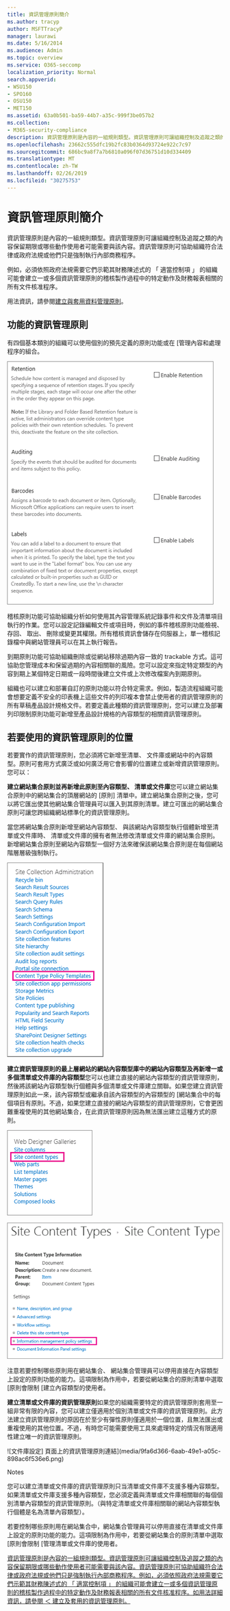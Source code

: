 ```yaml
---
title: 資訊管理原則簡介
ms.author: tracyp
author: MSFTTracyP
manager: laurawi
ms.date: 5/16/2014
ms.audience: Admin
ms.topic: overview
ms.service: O365-seccomp
localization_priority: Normal
search.appverid:
- WSU150
- SPO160
- OSU150
- MET150
ms.assetid: 63a0b501-ba59-44b7-a35c-999f3be057b2
ms.collection:
- M365-security-compliance
description: 資訊管理原則是內容的一組規則類型。資訊管理原則可讓組織控制及追蹤之類的內容保留期限或哪些動作使用者可能需要與該內容。資訊管理原則可協助組織符合法律或政府法規或他們只是強制執行內部商務程序。
ms.openlocfilehash: 23662c555dfc19b2fc83b0364d93724e922c7c97
ms.sourcegitcommit: 686bc9a8f7a7b6810a096f07d36751d10d334409
ms.translationtype: MT
ms.contentlocale: zh-TW
ms.lasthandoff: 02/26/2019
ms.locfileid: "30275753"
---
```

# <a name="introduction-to-information-management-policies"></a>資訊管理原則簡介

資訊管理原則是內容的一組規則類型。資訊管理原則可讓組織控制及追蹤之類的內容保留期限或哪些動作使用者可能需要與該內容。資訊管理原則可協助組織符合法律或政府法規或他們只是強制執行內部商務程序。 
  
例如，必須依照政府法規需要它們示範其財務陳述式的 「 適當控制項 」 的組織可能會建立一或多個資訊管理原則的稽核製作過程中的特定動作及財務報表相關的所有文件核准程序。
  
用法資訊，請參閱[建立與套用資料管理原則](create-info-mgmt-policies.md)。
  
## <a name="features-of-information-management-policies"></a>功能的資訊管理原則
<a name="__top"> </a>

有四個基本類別的組織可以使用個別的預先定義的原則功能或在 [管理內容和處理程序的組合。 
  
![類型的內容的原則](media/19fcb8a3-974b-40d3-a13f-b76088d122f8.png)
  
稽核原則功能可協助組織分析如何使用其內容管理系統記錄事件和文件及清單項目執行的作業。您可以設定記錄編輯文件或項目時，例如的事件稽核原則功能檢視、 存回、 取出、 刪除或變更其權限。所有稽核資訊會儲存在伺服器上，單一稽核記錄檔中與網站管理員可以在其上執行報告。 
  
到期原則功能可協助組織刪除或從網站移除過期內容一致的 trackable 方式。這可協助您管理成本和保留過期的內容相關聯的風險。您可以設定來指定特定類型的內容到期上某個特定日期或一段時間後建立文件或上次修改檔案內到期原則。
  
組織也可以建立和部署自訂的原則功能以符合特定需求。例如，製造流程組織可能會想要定義不安全的印表機上這些文件的列印複本會禁止使用者的資訊管理原則的所有草稿產品設計規格文件。若要定義此種類的資訊管理原則，您可以建立及部署列印限制原則功能可新增至產品設計規格的內容類型的相關資訊管理原則。
  
## <a name="locations-to-use-an-information-management-policy"></a>若要使用的資訊管理原則的位置
<a name="__toc340213528"> </a>

若要實作的資訊管理原則，您必須將它新增至清單、 文件庫或網站中的內容類型。原則可套用方式廣泛或如何廣泛用它會影響的位置建立或新增資訊管理原則。您可以：
  
 **建立網站集合原則並再新增此原則至內容類型、 清單或文件庫**您可以建立網站集合原則中的網站集合的頂層網站的 [原則] 清單中。建立網站集合原則之後，您可以將它匯出使其他網站集合管理員可以匯入到其原則清單。建立可匯出的網站集合原則可讓您跨組織網站標準化的資訊管理原則。 
  
當您將網站集合原則新增至網站內容類型、 與該網站內容類型執行個體新增至清單或文件庫時、 清單或文件庫的擁有者無法修改清單或文件庫的網站集合原則。新增網站集合原則至網站內容類型一個好方法來確保該網站集合原則是在每個網站階層層級強制執行。
  
![在 [網站設定] 頁面上的內容類型原則範本連結](media/26d3466a-23ec-443f-88f0-2aaff38e992b.png)
  
 **建立資訊管理原則的最上層網站的網站內容類型庫中的網站內容類型及再新增一或多個清單或文件庫的內容類型**您可以也建立直接的網站內容類型的資訊管理原則，然後將該網站內容類型執行個體與多個清單或文件庫建立關聯。如果您建立資訊管理原則如此一來，該內容類型或繼承自該內容類型的內容類型的 [網站集合中的每個項目有原則。不過，如果您建立直接的網站內容類型的資訊管理原則，它會更困難重複使用的其他網站集合，在此資訊管理原則因為無法匯出建立這種方式的原則。 
  
![在 [網站設定] 頁面上的網站內容類型連結](media/6f6fa51f-15d7-4782-b06f-a7b36e874cd3.png)
  
![在 [網站內容類型的設定] 頁面上的資訊管理原則連結](media/15d83a34-6c8f-4b6e-b6ee-e9b0a70cbb4b.png)
  
注意若要控制哪些原則用在網站集合、 網站集合管理員可以停用直接在內容類型上設定的原則功能的能力。這項限制為作用中，若要從網站集合的原則清單中選取 [原則會限制 [建立內容類型的使用者。
  
 **建立清單或文件庫的資訊管理原則**如果您的組織需要特定的資訊管理原則套用至一組非常有限的內容，您可以建立僅適用於個別清單或文件庫的資訊管理原則。此方法建立資訊管理原則的原因在於至少有彈性原則僅適用於一個位置，且無法匯出或重複使用的其他位置。不過，有時您可能需要使用工具來處理特定的情況有限適用性建立唯一的資訊管理原則。 
  
![文件庫設定] 頁面上的資訊管理原則連結](media/9fa6d366-6aab-49e1-a05c-898ac6f536e6.png)
  
Notes 
  
您可以建立清單或文件庫的資訊管理原則只当清單或文件庫不支援多種內容類型。如果清單或文件庫支援多種內容類型，您必須定義與清單或文件庫相關聯的每個個別清單內容類型的資訊管理原則。（與特定清單或文件庫相關聯的網站內容類型執行個體是名為清單內容類型）。
  
若要控制哪些原則用在網站集合中，網站集合管理員可以停用直接在清單或文件庫上設定的原則功能的能力。這項限制為作用中，若要從網站集合的原則清單中選取 [原則會限制 [管理清單或文件庫的使用者。
  
[資訊管理原則是內容的一組規則類型。資訊管理原則可讓組織控制及追蹤之類的內容保留期限或哪些動作使用者可能需要與該內容。資訊管理原則可協助組織符合法律或政府法規或他們只是強制執行內部商務程序。例如，必須依照政府法規需要它們示範其財務陳述式的 「 適當控制項 」 的組織可能會建立一或多個資訊管理原則的稽核製作過程中的特定動作及財務報表相關的所有文件核准程序。如用法詳細資訊，請參閱 ＜ 建立及套用的資訊管理原則。](intro-to-info-mgmt-policies.md#__top)
  

